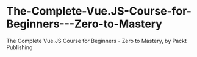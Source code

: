 # The-Complete-Vue.JS-Course-for-Beginners---Zero-to-Mastery
The Complete Vue.JS Course for Beginners - Zero to Mastery, by Packt Publishing
